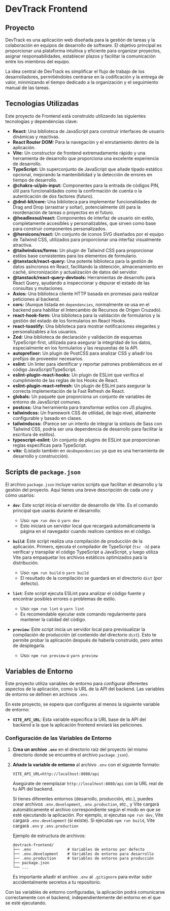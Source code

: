 # DevTrack Frontend

## Proyecto

DevTrack es una aplicación web diseñada para la gestión de tareas y la colaboración en equipos de desarrollo de software. El objetivo principal es proporcionar una plataforma intuitiva y eficiente para organizar proyectos, asignar responsabilidades, establecer plazos y facilitar la comunicación entre los miembros del equipo.

La idea central de DevTrack es simplificar el flujo de trabajo de los desarrolladores, permitiéndoles centrarse en la codificación y la entrega de valor, minimizando el tiempo dedicado a la organización y el seguimiento manual de las tareas.

## Tecnologías Utilizadas

Este proyecto de Frontend está construido utilizando las siguientes tecnologías y dependencias clave:

-   **React:** Una biblioteca de JavaScript para construir interfaces de usuario dinámicas y reactivas.
-   **React Router DOM:** Para la navegación y el enrutamiento dentro de la aplicación.
-   **Vite:** Un constructor de frontend extremadamente rápido y una herramienta de desarrollo que proporciona una excelente experiencia de desarrollo.
-   **TypeScript:** Un superconjunto de JavaScript que añade tipado estático opcional, mejorando la mantenibilidad y la detección de errores en tiempo de desarrollo.
-   **@chakra-ui/pin-input:** Componentes para la entrada de códigos PIN, útil para funcionalidades como la confirmación de cuenta o la autenticación de dos factores (futuro).
-   **@dnd-kit/core:** Una biblioteca para implementar funcionalidades de Drag and Drop (arrastrar y soltar), potencialmente útil para la reordenación de tareas o proyectos en el futuro.
-   **@headlessui/react:** Componentes de interfaz de usuario sin estilo, completamente accesibles y personalizables, que sirven como base para construir componentes personalizados.
-   **@heroicons/react:** Un conjunto de iconos SVG diseñados por el equipo de Tailwind CSS, utilizados para proporcionar una interfaz visualmente atractiva.
-   **@tailwindcss/forms:** Un plugin de Tailwind CSS para proporcionar estilos base consistentes para los elementos de formulario.
-   **@tanstack/react-query:** Una potente biblioteca para la gestión de datos asíncronos en React, facilitando la obtención, almacenamiento en caché, sincronización y actualización de datos del servidor.
-   **@tanstack/react-query-devtools:** Herramientas de desarrollo para React Query, ayudando a inspeccionar y depurar el estado de las consultas y mutaciones.
-   **Axios:** Una biblioteca cliente HTTP basada en promesas para realizar peticiones al backend.
-   **cors:** (Aunque listada en `dependencies`, normalmente se usa en el backend para habilitar el Intercambio de Recursos de Origen Cruzado).
-   **react-hook-form:** Una biblioteca para la validación de formularios y la gestión del estado de los formularios en React Hooks.
-   **react-toastify:** Una biblioteca para mostrar notificaciones elegantes y personalizables a los usuarios.
-   **Zod:** Una biblioteca de declaración y validación de esquemas TypeScript-first, utilizada para asegurar la integridad de los datos, especialmente en los formularios y las respuestas de la API.
-   **autoprefixer:** Un plugin de PostCSS para analizar CSS y añadir los prefijos de proveedor necesarios.
-   **eslint:** Un linter para identificar y reportar patrones problemáticos en el código JavaScript/TypeScript.
-   **eslint-plugin-react-hooks:** Un plugin de ESLint que verifica el cumplimiento de las reglas de los Hooks de React.
-   **eslint-plugin-react-refresh:** Un plugin de ESLint para asegurar la correcta implementación de la Fast Refresh de React.
-   **globals:** Un paquete que proporciona un conjunto de variables de entorno de JavaScript comunes.
-   **postcss:** Una herramienta para transformar estilos con JS plugins.
-   **tailwindcss:** Un framework CSS de utilidad, de bajo nivel, altamente configurable y basado en clases.
-   **tailwindscss:** (Parece ser un intento de integrar la sintaxis de Sass con Tailwind CSS, podría ser una dependencia de desarrollo para facilitar la escritura de estilos).
-   **typescript-eslint:** Un conjunto de plugins de ESLint que proporcionan reglas específicas para TypeScript.
-   **vite:** (Listado también en `devDependencies` ya que es una herramienta de desarrollo y construcción).

## Scripts de `package.json`

El archivo `package.json` incluye varios scripts que facilitan el desarrollo y la gestión del proyecto. Aquí tienes una breve descripción de cada uno y cómo usarlos:

-   **`dev`**: Este script inicia el servidor de desarrollo de Vite.  Es el comando principal que usarás durante el desarrollo.
    -   Uso: `npm run dev` o `yarn dev`
    -   Esto iniciará un servidor local que recargará automáticamente la página en el navegador cuando realices cambios en el código.

-   **`build`**: Este script realiza una compilación de producción de la aplicación. Primero, ejecuta el compilador de TypeScript (`tsc -b`) para verificar y transpilar el código TypeScript a JavaScript, y luego utiliza Vite para empaquetar los archivos estáticos optimizados para la distribución.
    -   Uso: `npm run build` o `yarn build`
    -   El resultado de la compilación se guardará en el directorio `dist` (por defecto).

-   **`lint`**: Este script ejecuta ESLint para analizar el código fuente y encontrar posibles errores o problemas de estilo.
    -   Uso: `npm run lint` o `yarn lint`
    -   Es recomendable ejecutar este comando regularmente para mantener la calidad del código.

-   **`preview`**: Este script inicia un servidor local para previsualizar la compilación de producción (el contenido del directorio `dist`).  Esto te permite probar la aplicación después de haberla construido, pero antes de desplegarla.
    -   Uso: `npm run preview` o `yarn preview`

## Variables de Entorno

Este proyecto utiliza variables de entorno para configurar diferentes aspectos de la aplicación, como la URL de la API del backend.  Las variables de entorno se definen en archivos `.env`.

En este proyecto, se espera que configures al menos la siguiente variable de entorno:

-   **`VITE_API_URL`**: Esta variable especifica la URL base de la API del backend a la que la aplicación frontend enviará las peticiones.

### Configuración de las Variables de Entorno

1.  **Crea un archivo `.env`** en el directorio raíz del proyecto (el mismo directorio donde se encuentra el archivo `package.json`).
2.  **Añade la variable de entorno** al archivo `.env` con el siguiente formato:

    ```
    VITE_API_URL=http://localhost:8080/api
    ```

    Asegúrate de reemplazar `http://localhost:8080/api` con la URL real de tu API del backend.

    Si tienes diferentes entornos (desarrollo, producción, etc.), puedes crear archivos `.env.development`, `.env.production`, etc., y Vite cargará automáticamente el archivo correspondiente según el modo en que se esté ejecutando la aplicación.  Por ejemplo, si ejecutas `npm run dev`, Vite cargará `.env.development` (si existe). Si ejecutas `npm run build`, Vite cargará `.env` y `.env.production`

    Ejemplo de estructura de archivos:

    ```
    devtrack-frontend/
    ├── .env                # Variables de entorno por defecto
    ├── .env.development    # Variables de entorno para desarrollo
    ├── .env.production     # Variables de entorno para producción
    ├── package.json
    └── ...
    ```
    Es importante añadir el archivo `.env` al `.gitignore` para evitar subir accidentalmente secretos a tu repositorio.

Con las variables de entorno configuradas, la aplicación podrá comunicarse correctamente con el backend, independientemente del entorno en el que se esté ejecutando.
